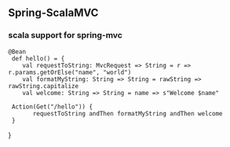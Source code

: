 ## Spring-ScalaMVC

### scala support for spring-mvc

    @Bean
     def hello() = {
        val requestToString: MvcRequest => String = r => r.params.getOrElse("name", "world")
        val formatMyString: String => String = rawString => rawString.capitalize
        val welcome: String => String = name => s"Welcome $name"

     Action(Get("/hello")) {
           requestToString andThen formatMyString andThen welcome
     }

  }